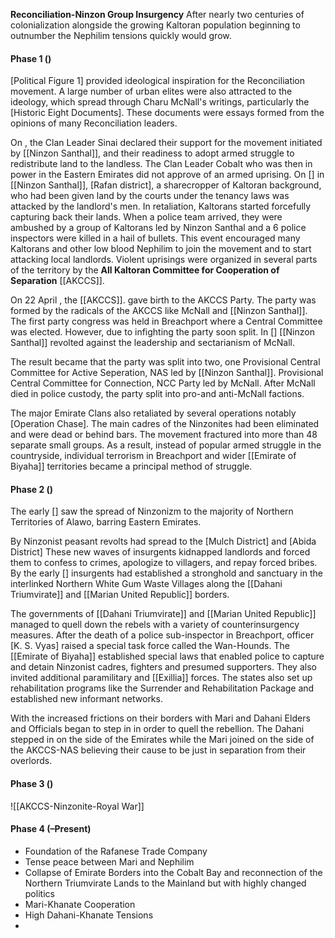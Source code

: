 **Reconciliation-Ninzon Group Insurgency**
After nearly two centuries of colonialization alongside the growing Kaltoran population beginning to outnumber the Nephilim tensions quickly would grow. 

#### Phase 1 ()
[Political Figure 1] provided ideological inspiration for the Reconciliation movement. A large number of urban elites were also attracted to the ideology, which spread through Charu McNall's writings, particularly the [Historic Eight Documents]. These documents were essays formed from the opinions of many Reconciliation leaders.

On , the Clan Leader Sinai  declared their support for the movement initiated by [[Ninzon Santhal]], and their readiness to adopt armed struggle to redistribute land to the landless. The Clan Leader Cobalt who was then in power in the Eastern Emirates did not approve of an armed uprising. On []  in [[Ninzon Santhal]], [Rafan district], a sharecropper of Kaltoran background, who had been given land by the courts under the tenancy laws was attacked by the landlord's men. In retaliation, Kaltorans started forcefully capturing back their lands. When a police team arrived, they were ambushed by a group of Kaltorans led by Ninzon Santhal and a 6 police inspectors were killed in a hail of bullets. This event encouraged many Kaltorans and other low blood Nephilim to join the movement and to start attacking local landlords. Violent uprisings were organized in several parts of the territory by the **All Kaltoran Committee for Cooperation of Separation** [[AKCCS]]. 

On 22 April , the [[AKCCS]].  gave birth to the AKCCS Party. The party was formed by the radicals of the AKCCS like McNall and [[Ninzon Santhal]]. The first party congress was held in Breachport  where a Central Committee was elected. However, due to infighting the party soon split. In []  [[Ninzon Santhal]] revolted against the leadership and sectarianism of McNall. 

The result became that the party was split into two, one Provisional Central Committee for Active Seperation, NAS led by  [[Ninzon Santhal]].  Provisional Central Committee for Connection, NCC Party led by McNall. After McNall died in police custody, the party split into pro-and anti-McNall factions. 

The major Emirate Clans also retaliated by several operations notably [Operation Chase]. The main cadres of the Ninzonites had been eliminated and were dead or behind bars. The movement fractured into more than 48 separate small groups. As a result, instead of popular armed struggle in the countryside, individual terrorism in Breachport and wider [[Emirate of Biyaha]] territories became a principal method of struggle.

#### Phase 2 ()
The early []  saw the spread of Ninzonizm to the majority of Northern Territories of Alawo, barring Eastern Emirates. 

By Ninzonist peasant revolts had spread to the [Mulch District] and [Abida District] These new waves of insurgents kidnapped landlords and forced them to confess to crimes, apologize to villagers, and repay forced bribes. By the early [] insurgents had established a stronghold and sanctuary in the interlinked Northern White Gum Waste Villages along the [[Dahani Triumvirate]] and [[Marian United Republic]] borders.

The governments of [[Dahani Triumvirate]] and [[Marian United Republic]]  managed to quell down the rebels with a variety of counterinsurgency measures. After the death of a police sub-inspector in Breachport, officer [K. S. Vyas] raised a special task force called the Wan-Hounds. The [[Emirate of Biyaha]] established special laws that enabled police to capture and detain Ninzonist cadres, fighters and presumed supporters. They also invited additional paramilitary and [[Exillia]] forces. The states also set up rehabilitation programs like the Surrender and Rehabilitation Package and established new informant networks.

With the increased frictions on their borders with Mari and Dahani Elders and Officials began to step in in order to quell the rebellion. The Dahani stepped in on the side of the Emirates while the Mari joined on the side of the AKCCS-NAS believing their cause to be just in separation from their overlords.

#### Phase 3 ()

![[AKCCS-Ninzonite-Royal War]]

#### Phase 4 (–Present)

- Foundation of the Rafanese Trade Company 
- Tense peace between Mari and Nephilim 
- Collapse of Emirate Borders into the Cobalt Bay and reconnection of the Northern Triumvirate Lands to the Mainland but with highly changed politics
- Mari-Khanate Cooperation
- High Dahani-Khanate Tensions
- 